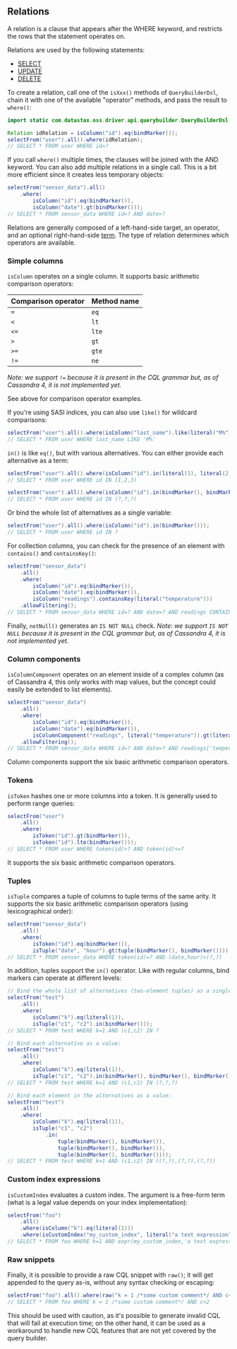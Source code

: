 ## Relations

A relation is a clause that appears after the WHERE keyword, and restricts the rows that the
statement operates on.

Relations are used by the following statements:

* [SELECT](../select/) 
* [UPDATE](../update/)
* [DELETE](../delete/)

To create a relation, call one of the `isXxx()` methods of `QueryBuilderDsl`, chain it with one of
the available "operator" methods, and pass the result to `where()`:

```java
import static com.datastax.oss.driver.api.querybuilder.QueryBuilderDsl.*;

Relation idRelation = isColumn("id").eq(bindMarker());
selectFrom("user").all().where(idRelation);
// SELECT * FROM user WHERE id=?
```

If you call `where()` multiple times, the clauses will be joined with the AND keyword. You can also
add multiple relations in a single call. This is a bit more efficient since it creates less
temporary objects: 

```java
selectFrom("sensor_data").all()
    .where(
        isColumn("id").eq(bindMarker()),
        isColumn("date").gt(bindMarker()));
// SELECT * FROM sensor_data WHERE id=? AND date>?
```

Relations are generally composed of a left-hand-side target, an operator, and an optional
right-hand-side [term](../term/). The type of relation determines which operators are available.
 
### Simple columns

`isColumn` operates on a single column. It supports basic arithmetic comparison operators:

| Comparison operator | Method name |
|---------------------|-------------|
| `=`                 | `eq`        |
| `<`                 | `lt`        |
| `<=`                | `lte`       |
| `>`                 | `gt`        |
| `>=`                | `gte`       |
| `!=`                | `ne`        |

*Note: we support `!=` because it is present in the CQL grammar but, as of Cassandra 4, it is not
implemented yet.*

See above for comparison operator examples.

If you're using SASI indices, you can also use `like()` for wildcard comparisons:

```java
selectFrom("user").all().where(isColumn("last_name").like(literal("M%")));
// SELECT * FROM user WHERE last_name LIKE 'M%'
```

`in()` is like `eq()`, but with various alternatives. You can either provide each alternative as a
term:

```java
selectFrom("user").all().where(isColumn("id").in(literal(1), literal(2), literal(3)));
// SELECT * FROM user WHERE id IN (1,2,3)

selectFrom("user").all().where(isColumn("id").in(bindMarker(), bindMarker(), bindMarker()));
// SELECT * FROM user WHERE id IN (?,?,?)
```

Or bind the whole list of alternatives as a single variable:

```java
selectFrom("user").all().where(isColumn("id").in(bindMarker()));
// SELECT * FROM user WHERE id IN ?
```

For collection columns, you can check for the presence of an element with `contains()` and
`containsKey()`:

```java
selectFrom("sensor_data")
    .all()
    .where(
        isColumn("id").eq(bindMarker()),
        isColumn("date").eq(bindMarker()),
        isColumn("readings").containsKey(literal("temperature")))
    .allowFiltering();
// SELECT * FROM sensor_data WHERE id=? AND date=? AND readings CONTAINS KEY 'temperature' ALLOW FILTERING
```

Finally, `notNull()` generates an `IS NOT NULL` check. *Note: we support `IS NOT NULL` because it is
present in the CQL grammar but, as of Cassandra 4, it is not implemented yet.*

### Column components

`isColumnComponent` operates on an element inside of a complex column (as of Cassandra 4, this only
works with map values, but the concept could easily be extended to list elements).

```java
selectFrom("sensor_data")
    .all()
    .where(
        isColumn("id").eq(bindMarker()),
        isColumn("date").eq(bindMarker()),
        isColumnComponent("readings", literal("temperature")).gt(literal(65)))
    .allowFiltering();
// SELECT * FROM sensor_data WHERE id=? AND date=? AND readings['temperature']>65 ALLOW FILTERING
```

Column components support the six basic arithmetic comparison operators.

### Tokens

`isToken` hashes one or more columns into a token. It is generally used to perform range queries:

```java
selectFrom("user")
    .all()
    .where(
        isToken("id").gt(bindMarker()),
        isToken("id").lte(bindMarker()));
// SELECT * FROM user WHERE token(id)>? AND token(id)<=?
```

It supports the six basic arithmetic comparison operators.

### Tuples

`isTuple` compares a tuple of columns to tuple terms of the same arity. It supports the six basic
arithmetic comparison operators (using lexicographical order):

```java
selectFrom("sensor_data")
    .all()
    .where(
        isToken("id").eq(bindMarker()),
        isTuple("date", "hour").gt(tuple(bindMarker(), bindMarker())));
// SELECT * FROM sensor_data WHERE token(id)=? AND (date,hour)>(?,?)
```

In addition, tuples support the `in()` operator. Like with regular columns, bind markers can operate
at different levels:

```java
// Bind the whole list of alternatives (two-element tuples) as a single value:
selectFrom("test")
    .all()
    .where(
        isColumn("k").eq(literal(1)),
        isTuple("c1", "c2").in(bindMarker()));
// SELECT * FROM test WHERE k=1 AND (c1,c2) IN ?

// Bind each alternative as a value:
selectFrom("test")
    .all()
    .where(
        isColumn("k").eq(literal(1)),
        isTuple("c1", "c2").in(bindMarker(), bindMarker(), bindMarker()));
// SELECT * FROM test WHERE k=1 AND (c1,c2) IN (?,?,?)

// Bind each element in the alternatives as a value:
selectFrom("test")
    .all()
    .where(
        isColumn("k").eq(literal(1)),
        isTuple("c1", "c2")
            .in(
                tuple(bindMarker(), bindMarker()),
                tuple(bindMarker(), bindMarker()),
                tuple(bindMarker(), bindMarker())));
// SELECT * FROM test WHERE k=1 AND (c1,c2) IN ((?,?),(?,?),(?,?))
```

### Custom index expressions

`isCustomIndex` evaluates a custom index. The argument is a free-form term (what is a legal value
depends on your index implementation):

```java
selectFrom("foo")
    .all()
    .where(isColumn("k").eq(literal(1)))
    .where(isCustomIndex("my_custom_index", literal("a text expression")));
// SELECT * FROM foo WHERE k=1 AND expr(my_custom_index,'a text expression')
```

### Raw snippets

Finally, it is possible to provide a raw CQL snippet with `raw()`; it will get appended to the query
as-is, without any syntax checking or escaping:

```java
selectFrom("foo").all().where(raw("k = 1 /*some custom comment*/ AND c<2"));
// SELECT * FROM foo WHERE k = 1 /*some custom comment*/ AND c<2
```

This should be used with caution, as it's possible to generate invalid CQL that will fail at
execution time; on the other hand, it can be used as a workaround to handle new CQL features that
are not yet covered by the query builder.